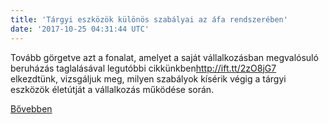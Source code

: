 ```yaml
---
title: 'Tárgyi eszközök különös szabályai az áfa rendszerében'
date: '2017-10-25 04:31:44 UTC'
---
```


Tovább görgetve azt a fonalat, amelyet a saját vállalkozásban megvalósuló beruházás taglalásával legutóbbi cikkünkben<http://ift.tt/2zO8jG7> elkezdtünk, vizsgáljuk meg, milyen szabályok kísérik végig a tárgyi eszközök életútját a vállalkozás működése során.


[Bővebben](http://ift.tt/2xkUUnt)
